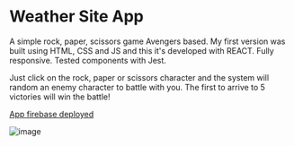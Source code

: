 
# Weather Site App


A simple rock, paper, scissors game Avengers based. My first version was built using HTML, CSS and JS and this it's developed with REACT.
Fully responsive.
Tested components with Jest.

Just click on the rock, paper or scissors character and the system will random an enemy character to battle with you.
The first to arrive to 5 victories will win the battle!

<a href="https://weathersiteapp.web.app//">App firebase deployed</a>

![image](https://user-images.githubusercontent.com/85759378/162770646-28bf37ff-e362-418d-a28e-696634bb1882.png)

